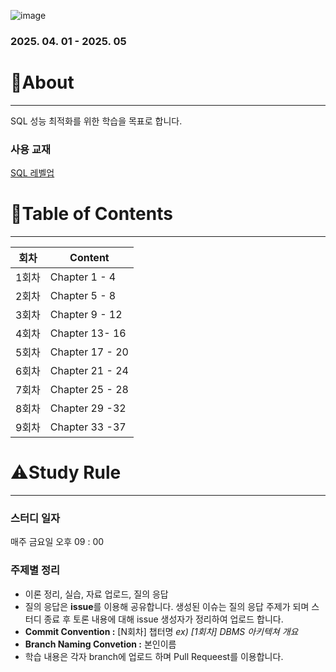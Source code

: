 
![image](https://github.com/user-attachments/assets/b7e0e821-caf0-4327-820a-0013a2ebbc28)


### 2025. 04. 01 - 2025. 05

# 🍎About

---

SQL 성능 최적화를 위한 학습을 목표로 합니다.

### 사용 교재

[SQL 레벨업](https://www.yes24.com/Product/Goods/24089836)

# 🏁Table of Contents

---

| 회차 | Content |
| --- | --- |
| 1회차 | Chapter 1 - 4 |
| 2회차 | Chapter 5 - 8 |
| 3회차 | Chapter 9 - 12 |
| 4회차 | Chapter 13- 16 |
| 5회차 | Chapter 17 - 20 |
| 6회차 | Chapter 21 - 24 |
| 7회차 | Chapter 25 - 28 |
| 8회차 | Chapter 29 -32 |
| 9회차 | Chapter 33 -37 |

# ⚠️Study Rule

---

### **스터디 일자**

매주 금요일 오후 09 : 00

### **주제별 정리**

- 이론 정리, 실습, 자료 업로드, 질의 응답
- 질의 응답은 **issue**를 이용해 공유합니다. 생성된 이슈는 질의 응답 주제가 되며 스터디 종료 후 토론 내용에 대해 issue 생성자가 정리하여 업로드 합니다.
- **Commit Convention :** [N회차] 챕터명 *ex) [1회차] DBMS 아키텍쳐 개요* 
- **Branch Naming Convetion :** 본인이름
- 학습 내용은 각자 branch에 업로드 하며 Pull Requeest를 이용합니다.
